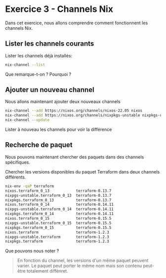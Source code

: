 # Exercice 3 - Channels Nix

Dans cet exercice, nous allons comprendre comment fonctionnent les channels Nix.

## Lister les channels courants

Lister les channels déjà installés:
```bash
nix-channel --list
```

Que remarque-t-on ? Pourquoi ?



## Ajouter un nouveau channel


Nous allons maintenant ajouter deux nouveaux channels
```bash
nix-channel --add https://nixos.org/channels/nixos-22.05 nixos
nix-channel --add https://nixos.org/channels/nixpkgs-unstable nixpkgs-unstable
nix-channel --update
```

Lister à nouveau les channels pour voir la différence


## Recherche de paquet

Nous pouvons maintenant chercher des paquets dans des channels spécifiques.

Chercher les versions disponibles du paquet Terraform dans deux channels différents.
```bash
nix-env -qaP terraform
nixos.terraform_0_13            terraform-0.13.7
nixpgs-unstable.terraform_0_13  terraform-0.13.7
nixpkgs.terraform_0_13          terraform-0.13.7
nixos.terraform_0_14            terraform-0.14.11
nixpgs-unstable.terraform_0_14  terraform-0.14.11
nixpkgs.terraform_0_14          terraform-0.14.11
nixos.terraform_0_15            terraform-0.15.5
nixpgs-unstable.terraform_0_15  terraform-0.15.5
nixpkgs.terraform_0_15          terraform-0.15.5
nixos.terraform                 terraform-1.2.3
nixpgs-unstable.terraform       terraform-1.2.3
nixpkgs.terraform               terraform-1.2.3
```


Que pouvons nous noter ?

> En fonction du channel, les versions d'un même paquet peuvent varier.
> Le paquet peut porter le même nom mais son contenu peut-être totalement diffénret.